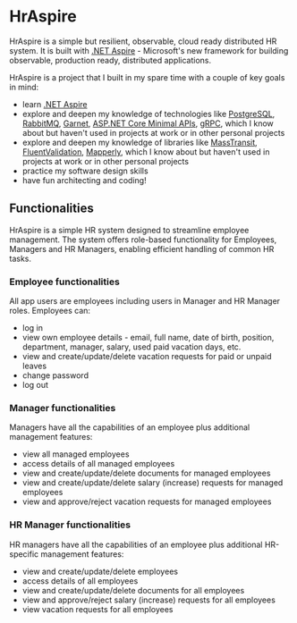 ﻿# HrAspire

HrAspire is a simple but resilient, observable, cloud ready distributed HR system. It is built with [.NET Aspire](https://learn.microsoft.com/en-us/dotnet/aspire/) - Microsoft's new framework for building observable, production ready, distributed applications.

HrAspire is a project that I built in my spare time with a couple of key goals in mind:
- learn [.NET Aspire](https://learn.microsoft.com/en-us/dotnet/aspire/)
- explore and deepen my knowledge of technologies like [PostgreSQL](https://www.postgresql.org/), [RabbitMQ](https://www.rabbitmq.com/), [Garnet](https://microsoft.github.io/garnet/docs), [ASP.NET Core Minimal APIs](https://learn.microsoft.com/en-us/aspnet/core/fundamentals/minimal-apis/overview), [gRPC](https://grpc.io/), which I know about but haven't used in projects at work or in other personal projects
- explore and deepen my knowledge of libraries like [MassTransit](https://masstransit.io/), [FluentValidation](https://docs.fluentvalidation.net/), [Mapperly](https://mapperly.riok.app/), which I know about but haven't used in projects at work or in other personal projects
- practice my software design skills
- have fun architecting and coding!

## Functionalities
HrAspire is a simple HR system designed to streamline employee management. The system offers role-based functionality for Employees, Managers and HR Managers, enabling efficient handling of common HR tasks. 

### Employee functionalities
All app users are employees including users in Manager and HR Manager roles. Employees can:
- log in
- view own employee details - email, full name, date of birth, position, department, manager, salary, used paid vacation days, etc.
- view and create/update/delete vacation requests for paid or unpaid leaves
- change password
- log out

### Manager functionalities
Managers have all the capabilities of an employee plus additional management features:
- view all managed employees
- access details of all managed employees
- view and create/update/delete documents for managed employees
- view and create/update/delete salary (increase) requests for managed employees
- view and approve/reject vacation requests for managed employees

### HR Manager functionalities
HR managers have all the capabilities of an employee plus additional HR-specific management features:
- view and create/update/delete employees
- access details of all employees
- view and create/update/delete documents for all employees
- view and approve/reject salary (increase) requests for all employees
- view vacation requests for all employees
